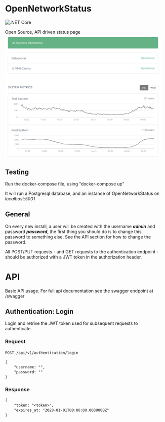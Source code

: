 # OpenNetworkStatus
![.NET Core](https://github.com/patrickfnielsen/OpenNetworkStatus/workflows/.NET%20Core/badge.svg?branch=master&event=push)

Open Source, API driven status page
![Image of OpenNetworkStatus](https://github.com/patrickfnielsen/OpenNetworkStatus/blob/master/screenshots/main.png)

## Testing
Run the docker-compose file, using "docker-compose up"

It will run a Postgresql database, and an instance of OpenNetworkStatus on *localhost:5001*

## General
On every new install, a user will be created with the username ***admin*** and password ***password***, the first thing you should do is to change this password to something else.
See the API section for how to change the password.

All POST/PUT requests - and GET requests to the authentication endpoint - should be authorized with a JWT token in the authorization header.

# API
Basic API usage.
For full api documentation see the swagger endpoint at /swagger

## Authentication: Login
Login and retrive the JWT token used for subsequent requests to authenticate.
### Request
`POST /api/v1/authentication/login`

    {
        "username: "",
        "password: ""
    }

### Response
    {
        "token: "<token>",
        "expires_at: "2020-01-01T00:00:00.0000000Z"
    }
